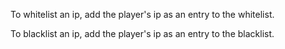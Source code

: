 To whitelist an ip, add the player's ip as an entry to the whitelist.

To blacklist an ip, add the player's ip as an entry to the blacklist.

